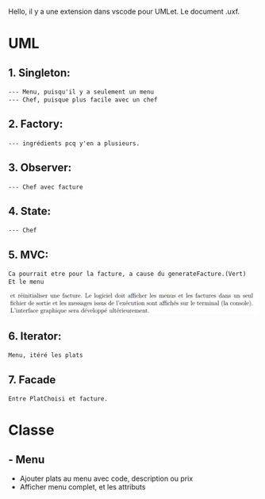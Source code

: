 Hello, il y a une extension dans vscode pour UMLet. Le document .uxf.

# UML
## 1. Singleton:
    --- Menu, puisqu'il y a seulement un menu
    --- Chef, puisque plus facile avec un chef
## 2. Factory:
    --- ingrédients pcq y'en a plusieurs.
## 3. Observer:
    --- Chef avec facture
## 4. State:
    --- Chef
## 5. MVC:
    Ca pourrait etre pour la facture, a cause du generateFacture.(Vert)
    Et le menu
![alt text](./image.png)
## 6. Iterator:
    Menu, itéré les plats
## 7. Facade
    Entre PlatChoisi et facture.

# Classe
## - Menu
- Ajouter plats au menu avec code, description ou prix
- Afficher menu complet, et les attributs